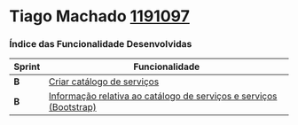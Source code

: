 Tiago Machado [1191097](./) 
===============================


### Índice das Funcionalidade Desenvolvidas ###


| Sprint | Funcionalidade     |
|--------|--------------------|
| **B**  | [Criar catálogo de serviços](https://bitbucket.org/1190731/lei20_21_s4_2dl_1/src/master/docs/1191097/Catalogo/ProcessoEngenhariaFuncionalidade.md) |
| **B**  | [Informação relativa ao catálogo de serviços e serviços (Bootstrap)](https://bitbucket.org/1190731/lei20_21_s4_2dl_1/src/master/docs/1191097/Bootstrap/ProcessoEngenhariaFuncionalidade.md) |